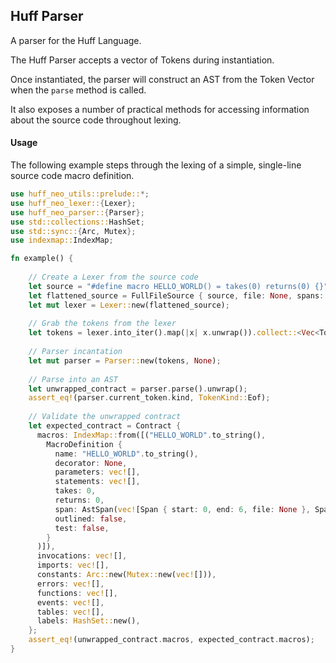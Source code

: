 ## Huff Parser

A parser for the Huff Language.

The Huff Parser accepts a vector of Tokens during instantiation.

Once instantiated, the parser will construct an AST from the Token Vector when the `parse`
method is called.

It also exposes a number of practical methods for accessing information about the source code
throughout lexing.

#### Usage

The following example steps through the lexing of a simple, single-line source code macro
definition.

```rust
use huff_neo_utils::prelude::*;
use huff_neo_lexer::{Lexer};
use huff_neo_parser::{Parser};
use std::collections::HashSet;
use std::sync::{Arc, Mutex};
use indexmap::IndexMap;

fn example() {
    
    // Create a Lexer from the source code
    let source = "#define macro HELLO_WORLD() = takes(0) returns(0) {}";
    let flattened_source = FullFileSource { source, file: None, spans: vec![] };
    let mut lexer = Lexer::new(flattened_source);
    
    // Grab the tokens from the lexer
    let tokens = lexer.into_iter().map(|x| x.unwrap()).collect::<Vec<Token>>();
    
    // Parser incantation
    let mut parser = Parser::new(tokens, None);
    
    // Parse into an AST
    let unwrapped_contract = parser.parse().unwrap();
    assert_eq!(parser.current_token.kind, TokenKind::Eof);
    
    // Validate the unwrapped contract
    let expected_contract = Contract {
      macros: IndexMap::from([("HELLO_WORLD".to_string(),
        MacroDefinition {
          name: "HELLO_WORLD".to_string(),
          decorator: None,
          parameters: vec![],
          statements: vec![],
          takes: 0,
          returns: 0,
          span: AstSpan(vec![Span { start: 0, end: 6, file: None }, Span { start: 8, end: 12, file: None }, Span { start: 14, end: 24, file: None }, Span { start: 25, end: 25, file: None }, Span { start: 26, end: 26, file: None }, Span { start: 28, end: 28, file: None }, Span { start: 30, end: 34, file: None }, Span { start: 35, end: 35, file: None }, Span { start: 36, end: 36, file: None }, Span { start: 37, end: 37, file: None }, Span { start: 39, end: 45, file: None }, Span { start: 46, end: 46, file: None }, Span { start: 47, end: 47, file: None }, Span { start: 48, end: 48, file: None }, Span { start: 50, end: 50, file: None }, Span { start: 51, end: 51, file: None }]),
          outlined: false,
          test: false,
        }
      )]),
      invocations: vec![],
      imports: vec![],
      constants: Arc::new(Mutex::new(vec![])),
      errors: vec![],
      functions: vec![],
      events: vec![],
      tables: vec![],
      labels: HashSet::new(),
    };
    assert_eq!(unwrapped_contract.macros, expected_contract.macros);
}
```